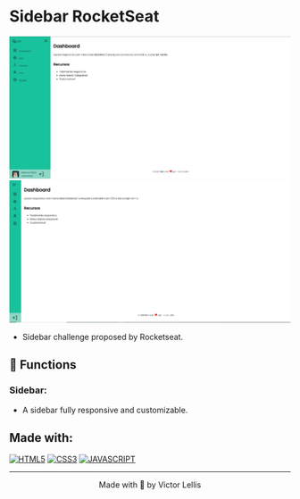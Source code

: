 # Sidebar RocketSeat

<img src="images/normal.jpg" alt="Sidebar normal">
<img src="images/collapsed.jpg" alt="Sidebar collapsedl">

- Sidebar challenge proposed by Rocketseat.

## 🔧 Functions

### Sidebar:
- A sidebar fully responsive and customizable.

## Made with:
[![HTML5](https://img.shields.io/badge/HTML5-E34F26?style=for-the-badge&logo=html5&logoColor=white)](https://developer.mozilla.org/pt-BR/docs/Web/HTML)
[![CSS3](https://img.shields.io/badge/CSS3-1572B6?style=for-the-badge&logo=css3&logoColor=white)](https://developer.mozilla.org/pt-BR/docs/Web/CSS)
[![JAVASCRIPT](https://img.shields.io/badge/JavaScript-F7DF1E?style=for-the-badge&logo=javascript&logoColor=black)](https://developer.mozilla.org/pt-BR/docs/Web/JavaScript)

---

<p align="center">Made with 💜 by Victor Lellis</p>